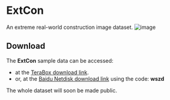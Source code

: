 # ExtCon
An extreme real-world construction image dataset.
![image](https://github.com/dyxm/ExtCon/assets/17799440/a67ad06d-07f4-45ca-a7c1-77282d6eff8d)


## Download
The **ExtCon** sample data can be accessed:
- at the [TeraBox download link](https://terabox.com/s/1CJpcENRP9mFxa6VQxnGBug).
- or, at the [Baidu Netdisk download link](https://pan.baidu.com/s/14slF01E78bWIAyoUpUPQvQ) using the code: **wszd**

The whole dataset will soon be made public.

